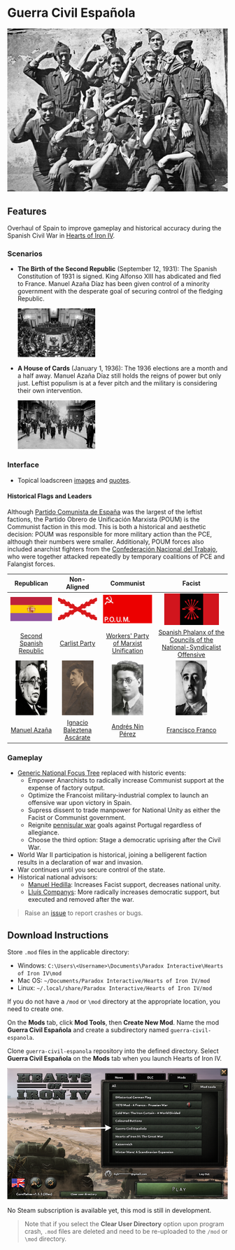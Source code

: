 # Guerra Civil Española

![](./images/spanish-civil-war.png)

## Features

Overhaul of Spain to improve gameplay and historical accuracy during the Spanish Civil War in [Hearts of Iron IV](https://hoi4.paradoxwikis.com/Hearts_of_Iron_4_Wiki).

### Scenarios

* **The Birth of the Second Republic** (September 12, 1931): The Spanish Constitution of 1931 is signed. King Alfonso XIII has abdicated and fled to France. Manuel Azaña Díaz has been given control of a minority government with the desperate goal of securing control of the fledging Republic.

    ![](./images/scenario-images/select_date_1936.png)

* **A House of Cards** (January 1, 1936): The 1936 elections are a month and a half away. Manuel Azaña Díaz still holds the reigns of power but only just. Leftist populism is at a fever pitch and the military is considering their own intervention.

    ![](./images/scenario-images/select_date_1939.png)

### Interface

* Topical loadscreen [images](images/loadscreen-images/README.md) and [quotes](shared/spanish-civil-war-quotes.md).

#### Historical Flags and Leaders

Although [Partido Comunista de España](https://en.wikipedia.org/wiki/Communist_Party_of_Spain) was the largest of the leftist factions, the Partido Obrero de Unificación Marxista (POUM) is the Communist faction in this mod. This is both a historical and aesthetic decision: POUM was responsible for more military action than the PCE, although their numbers were smaller. Additionaly, POUM forces also included anarchist fighters from the [Confederación Nacional del Trabajo](https://en.wikipedia.org/wiki/Confederaci%C3%B3n_Nacional_del_Trabajo#The_Civil_War), who were together attacked repeatedly by temporary coalitions of PCE and Falangist forces.

 Republican | Non-Aligned | Communist | Facist
 :--:|:--:|:--:|:--:
 ![](./images/second-republic-flag.png) | ![](./images/carlist-flag.png) | ![](./images/poum-flag.png) | ![](./images/fe-jons-flag.png) |
 [Second Spanish Republic](https://en.wikipedia.org/wiki/Second_Spanish_Republic) | [Carlist Party](https://en.wikipedia.org/wiki/Carlism) | [Workers' Party of Marxist Unification](https://en.wikipedia.org/wiki/POUM) | [Spanish Phalanx of the Councils of the National-Syndicalist Offensive](https://en.wikipedia.org/wiki/Falange_Espa%C3%B1ola_de_las_JONS)
 ![](./images/leader-manual.png) | ![](./images/leader-ignacio.png) | ![](./images/leader-andres.png) | ![](./images/leader-francisco.png)
[Manuel Azaña](https://en.wikipedia.org/wiki/Manuel_Aza%C3%B1a) | [Ignacio Baleztena Ascárate](https://en.wikipedia.org/wiki/Ignacio_Baleztena_Asc%C3%A1rate) | [Andrés Nin Pérez](https://en.wikipedia.org/wiki/Andr%C3%A9s_Nin_P%C3%A9rez) | [Francisco Franco](https://en.wikipedia.org/wiki/Francisco_Franco)
 
### Gameplay
  
* [Generic National Focus Tree](https://hoi4.paradoxwikis.com/Generic_national_focus_tree) replaced with historic events:
  * Empower Anarchists to radically increase Communist support at the expense of factory output.
  * Optimize the Francoist military-industrial complex to launch an offensive war upon victory in Spain.
  * Supress dissent to trade manpower for National Unity as either the Facist or Communist government.
  * Reignite [pennisular war](https://en.wikipedia.org/wiki/Peninsular_War) goals against Portugal regardless of allegiance.
  * Choose the third option: Stage a democratic uprising after the Civil War.
* World War II participation is historical, joining a belligerent faction results in a declaration of war and invasion.
* War continues until you secure control of the state.
* Historical national advisors:
  * [Manuel Hedilla](https://en.wikipedia.org/wiki/Manuel_Hedilla): Increases Facist support, decreases national unity.
  * [Lluís Companys](https://en.wikipedia.org/wiki/Llu%C3%ADs_Companys): More radically increases democratic support, but executed and removed after the war.
  
> Raise an [issue](https://github.com/kghamilton89/guerra-civil-espanola/issues/new) to report crashes or bugs.

## Download Instructions

Store `.mod` files in the applicable directory:

* Windows: `C:\Users\<Username>\Documents\Paradox Interactive\Hearts of Iron IV\mod`
* Mac OS: `~/Documents/Paradox Interactive/Hearts of Iron IV/mod`
* Linux: `~/.local/share/Paradox Interactive/Hearts of Iron IV/mod`

If you do not have a `/mod` or `\mod` directory at the appropriate location, you need to create one.

On the **Mods** tab, click **Mod Tools**, then **Create New Mod**. Name the mod **Guerra Civil Española** and create a subdirectory named `guerra-civil-espanola`.

Clone `guerra-civil-espanola` repository into the defined directory. Select **Guerra Civil Española** on the **Mods** tab when you launch Hearts of Iron IV.

![](./images/homescreen.png)

No Steam subscription is available yet, this mod is still in development.

> Note that if you select the **Clear User Directory** option upon program crash, `.mod` files are deleted and need to be re-uploaded to the `/mod` or `\mod` directory.
